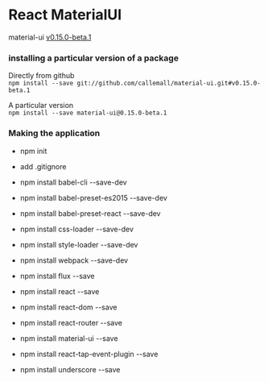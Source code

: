 React MaterialUI
================
material-ui [v0.15.0-beta.1][2]

### installing a particular version of a package
Directly from github          
`npm install --save git://github.com/callemall/material-ui.git#v0.15.0-beta.1`

A particular version          
`npm install --save material-ui@0.15.0-beta.1`

### Making the application
- npm init
- add .gitignore

 - npm install babel-cli --save-dev
 - npm install babel-preset-es2015 --save-dev
 - npm install babel-preset-react --save-dev
 - npm install css-loader --save-dev
 - npm install style-loader --save-dev
 - npm install webpack --save-dev

 - npm install flux --save
 - npm install react --save
 - npm install react-dom --save
 - npm install react-router --save

 - npm install material-ui --save
 - npm install react-tap-event-plugin --save

 - npm install underscore --save



[2]: https://github.com/callemall/material-ui/releases/tag/v0.15.0-beta.1
